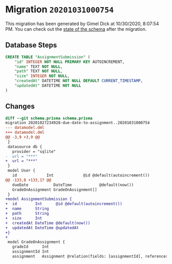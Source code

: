 # Migration `20201031000754`

This migration has been generated by Gimel Dick at 10/30/2020, 8:07:54 PM.
You can check out the [state of the schema](./schema.prisma) after the migration.

## Database Steps

```sql
CREATE TABLE "AssignmentSubmission" (
    "id" INTEGER NOT NULL PRIMARY KEY AUTOINCREMENT,
    "name" TEXT NOT NULL,
    "path" TEXT NOT NULL,
    "size" INTEGER NOT NULL,
    "createdAt" DATETIME NOT NULL DEFAULT CURRENT_TIMESTAMP,
    "updatedAt" DATETIME NOT NULL
)
```

## Changes

```diff
diff --git schema.prisma schema.prisma
migration 20201027234928-due-date-to-assignment..20201031000754
--- datamodel.dml
+++ datamodel.dml
@@ -3,9 +3,9 @@
 }
 datasource db {
   provider = "sqlite"
-  url = "***"
+  url = "***"
 }
 model User {
   id             Int             @id @default(autoincrement())
@@ -133,8 +133,17 @@
   dueDate           DateTime            @default(now())
   GradeOnAssignment GradeOnAssignment[]
 }
+model AssignmentSubmission {
+  id        Int      @id @default(autoincrement())
+  name      String
+  path      String
+  size      Int
+  createdAt DateTime @default(now())
+  updatedAt DateTime @updatedAt
+}
+
 model GradeOnAssignment {
   gradeId      Int
   assignmentId Int
   assignment   Assignment @relation(fields: [assignmentId], references: [id])
```


